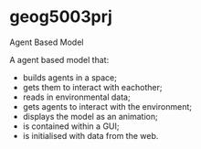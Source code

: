 # geog5003prj
Agent Based Model

A agent based model that:
- builds agents in a space;
- gets them to interact with eachother;
- reads in environmental data;
- gets agents to interact with the environment;
- displays the model as an animation;
- is contained within a GUI;
- is initialised with data from the web.
